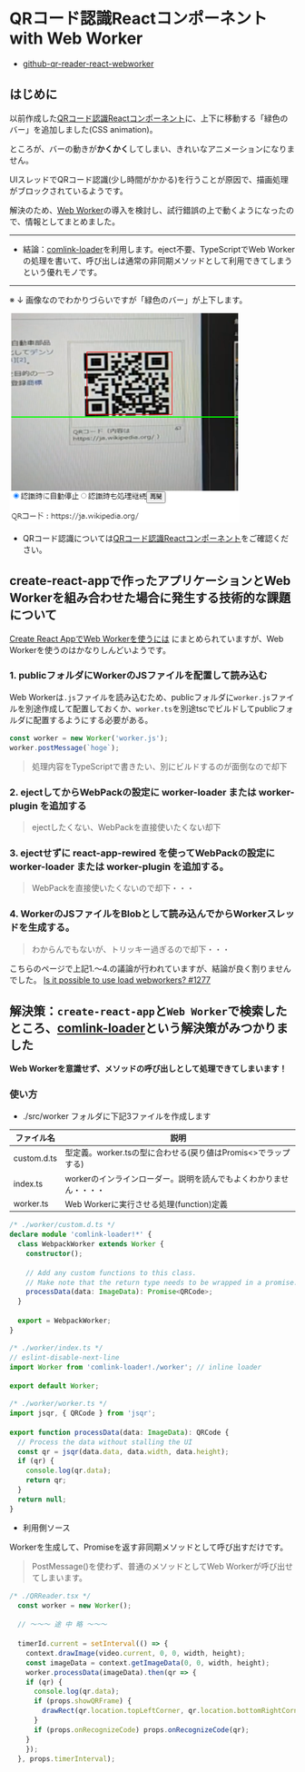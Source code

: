 # QRコード認識Reactコンポーネント with Web Worker


* [github-qr-reader-react-webworker](https://github.com/murasuke/qr-reader-react-webworker/)

## はじめに

以前作成した[QRコード認識Reactコンポーネント](https://github.com/murasuke/qr-reader-react)に、上下に移動する「緑色のバー」を追加しました(CSS animation)。

ところが、バーの動きが**かくかく**してしまい、きれいなアニメーションになりません。

UIスレッドでQRコード認識(少し時間がかかる)を行うことが原因で、描画処理がブロックされているようです。

解決のため、[Web Worker](https://developer.mozilla.org/ja/docs/Web/API/Web_Workers_API/Using_web_workers)の導入を検討し、試行錯誤の上で動くようになったので、情報としてまとめました。

---

* 結論：[comlink-loader](https://github.com/GoogleChromeLabs/comlink-loader)を利用します。eject不要、TypeScriptでWeb Workerの処理を書いて、呼び出しは通常の非同期メソッドとして利用できてしまうという優れモノです。

---

※ ↓ 画像なのでわかりづらいですが「緑色のバー」が上下します。

![qr-reader.png](./img/scanbar.png)



* QRコード認識については[QRコード認識Reactコンポーネント](https://github.com/murasuke/qr-reader-react)をご確認ください。


## create-react-appで作ったアプリケーションとWeb Workerを組み合わせた場合に発生する技術的な課題について

[Create React AppでWeb Workerを使うには](https://blog.makotoishida.com/2018/11/create-react-appweb-worker.html) にまとめられていますが、Web Workerを使うのはかなりしんどいようです。

### 1. publicフォルダにWorkerのJSファイルを配置して読み込む

Web Workerは`.js`ファイルを読み込むため、publicフォルダに`worker.js`ファイルを別途作成して配置しておくか、`worker.ts`を別途tscでビルドしてpublicフォルダに配置するようにする必要がある。

```javascript
const worker = new Worker('worker.js');
worker.postMessage(`hoge`);
```

> 処理内容をTypeScriptで書きたい、別にビルドするのが面倒なので却下

### 2. ejectしてからWebPackの設定に worker-loader または worker-plugin を追加する

> ejectしたくない、WebPackを直接使いたくない却下

### 3. ejectせずに react-app-rewired を使ってWebPackの設定に worker-loader または worker-plugin を追加する。

> WebPackを直接使いたくないので却下・・・
### 4. WorkerのJSファイルをBlobとして読み込んでからWorkerスレッドを生成する。

> わからんでもないが、トリッキー過ぎるので却下・・・

こちらのページで上記1.～4.の議論が行われていますが、結論が良く割りませんでした。
[Is it possible to use load webworkers? #1277](https://github.com/facebook/create-react-app/issues/1277)


## 解決策：`create-react-app`と`Web Worker`で検索したところ、[comlink-loader](https://github.com/GoogleChromeLabs/comlink-loader)という解決策がみつかりました

**Web Workerを意識せず、メソッドの呼び出しとして処理できてしまいます！**


### 使い方

* ./src/worker フォルダに下記3ファイルを作成します

| ファイル名 | 説明 | 
|-----------|------------|
|custom.d.ts|型定義。worker.tsの型に合わせる(戻り値はPromis<>でラップする)|
|index.ts|workerのインラインローダー。説明を読んでもよくわかりません・・・・|
|worker.ts|Web Workerに実行させる処理(function)定義|

```typescript
/* ./worker/custom.d.ts */
declare module 'comlink-loader!*' {
  class WebpackWorker extends Worker {
    constructor();

    // Add any custom functions to this class.
    // Make note that the return type needs to be wrapped in a promise.
    processData(data: ImageData): Promise<QRCode>;
  }

  export = WebpackWorker;
}
```

```typescript
/* ./worker/index.ts */
// eslint-disable-next-line
import Worker from 'comlink-loader!./worker'; // inline loader

export default Worker;
```

```typescript
/* ./worker/worker.ts */
import jsqr, { QRCode } from 'jsqr';

export function processData(data: ImageData): QRCode {
  // Process the data without stalling the UI
  const qr = jsqr(data.data, data.width, data.height);
  if (qr) {
    console.log(qr.data);
    return qr;
  }
  return null;
}
```

* 利用側ソース

Workerを生成して、Promiseを返す非同期メソッドとして呼び出すだけです。

> PostMessage()を使わず、普通のメソッドとしてWeb Workerが呼び出せてしまいます。

```typescript
/* ./QRReader.tsx */
  const worker = new Worker();

  // ～～～ 途 中 略 ～～～

  timerId.current = setInterval(() => {
    context.drawImage(video.current, 0, 0, width, height);
    const imageData = context.getImageData(0, 0, width, height);
    worker.processData(imageData).then(qr => {
    if (qr) {
      console.log(qr.data);
      if (props.showQRFrame) {
        drawRect(qr.location.topLeftCorner, qr.location.bottomRightCorner);
      }
      if (props.onRecognizeCode) props.onRecognizeCode(qr);               
    }
    });
  }, props.timerInterval);
```

